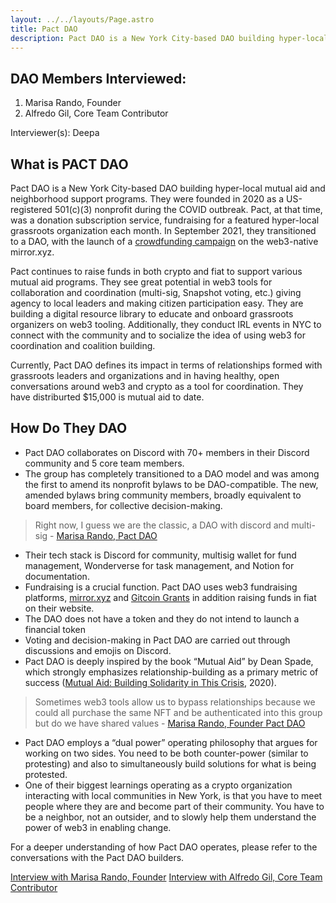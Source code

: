 ```yaml
---
layout: ../../layouts/Page.astro
title: Pact DAO
description: Pact DAO is a New York City-based DAO building hyper-local mutual aid and neighborhood support programs
---
```


## DAO Members Interviewed:

1. Marisa Rando, Founder
2. Alfredo Gil, Core Team Contributor

Interviewer(s): Deepa

## What is PACT DAO

Pact DAO is a New York City-based DAO building hyper-local mutual aid and neighborhood support programs. They were founded in 2020 as a US-registered 501(c)(3) nonprofit during the COVID outbreak. Pact, at that time, was a donation subscription service, fundraising for a featured hyper-local grassroots organization each month. In September 2021, they transitioned to a DAO, with the launch of a [crowdfunding campaign](https://mirror.xyz/pactcollective.eth/crowdfunds/0x15BBCBC2Eae5C70A4473DB7dA6344dA291ce7E5e) on the web3-native mirror.xyz.

Pact continues to raise funds in both crypto and fiat to support various mutual aid programs. They see great potential in web3 tools for collaboration and coordination (multi-sig, Snapshot voting, etc.) giving agency to local leaders and making citizen participation easy. They are building a digital resource library to educate and onboard grassroots organizers on web3 tooling. Additionally, they conduct IRL events in NYC to connect with the community and to socialize the idea of using web3 for coordination and coalition building.

Currently, Pact DAO defines its impact in terms of relationships formed with grassroots leaders and organizations and in having healthy, open conversations around web3 and crypto as a tool for coordination. They have distriburted $15,000 is mutual aid to date.

## How Do They DAO

- Pact DAO collaborates on Discord with 70+ members in their Discord community and 5 core team members.
- The group has completely transitioned to a DAO model and was among the first to amend its nonprofit bylaws to be DAO-compatible. The new, amended bylaws bring community members, broadly equivalent to board members, for collective decision-making.

> Right now, I guess we are the classic, a DAO with discord and
> multi-sig - [Marisa Rando, Pact DAO](https://cryptogood.substack.com/p/pact-dao-building-hyper-local-city)

- Their tech stack is Discord for community, multisig wallet for fund management, Wonderverse for task management, and Notion for documentation.
- Fundraising is a crucial function. Pact DAO uses web3 fundraising platforms, [mirror.xyz](https://mirror.xyz/pactcollective.eth/crowdfunds/0x15BBCBC2Eae5C70A4473DB7dA6344dA291ce7E5e) and [Gitcoin Grants](https://gitcoin.co/grants/4780/pactdao-mutual-aid-economy) in addition raising funds in fiat on their website.
- The DAO does not have a token and they do not intend to launch a financial token
- Voting and decision-making in Pact DAO are carried out through discussions and emojis on Discord.
- Pact DAO is deeply inspired by the book “Mutual Aid” by Dean Spade, which strongly emphasizes relationship-building as a primary metric of success ([Mutual Aid: Building Solidarity in This Crisis](https://www.goodreads.com/en/book/show/54654726-mutual-aid), 2020).

> Sometimes web3 tools allow us to bypass relationships because we could
> all purchase the same NFT and be authenticated into this group but do
> we have shared values - [Marisa Rando, Founder Pact DAO](https://cryptogood.substack.com/p/pact-dao-building-hyper-local-city)

- Pact DAO employs a “dual power” operating philosophy that argues for working on two sides. You need to be both counter-power (similar to protesting) and also to simultaneously build solutions for what is being protested.
- One of their biggest learnings operating as a crypto organization interacting with local communities in New York, is that you have to meet people where they are and become part of their community. You have to be a neighbor, not an outsider, and to slowly help them understand the power of web3 in enabling change.

For a deeper understanding of how Pact DAO operates, please refer to the conversations with the Pact DAO builders.

[Interview with Marisa Rando, Founder](https://open.spotify.com/episode/2LLS7M3T1hIQkjVgCepVJW?si=id3tWyYfSdCCksE68KTJrA)
[Interview with Alfredo Gil, Core Team Contributor](https://cryptogood.substack.com/p/the-dao-contributor)
